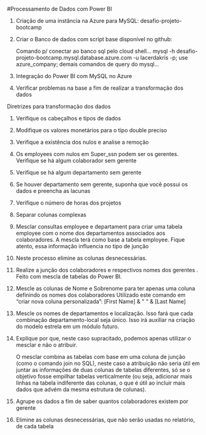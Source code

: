 #Processamento de Dados com Power BI

1. Criação de uma instância na Azure para MySQL: desafio-projeto-bootcamp
2. Criar o Banco de dados com script base disponível no github:

    Comando p/ conectar ao banco sql pelo cloud shell...
    mysql -h desafio-projeto-bootcamp.mysql.database.azure.com -u lacerdakris -p;
    use azure_company;
    demais comandos de query do mysql...

4. Integração do Power BI com MySQL no Azure
5. Verificar problemas na base a fim de realizar a transformação dos dados

Diretrizes para transformação dos dados

1. Verifique os cabeçalhos e tipos de dados
2. Modifique os valores monetários para o tipo double preciso
3. Verifique a existência dos nulos e analise a remoção
4. Os employees com nulos em Super_ssn podem ser os gerentes. Verifique se há algum colaborador sem gerente
5. Verifique se há algum departamento sem gerente
6. Se houver departamento sem gerente, suponha que você possui os dados e preencha as lacunas
7. Verifique o número de horas dos projetos
8. Separar colunas complexas
9. Mesclar consultas employee e departament para criar uma tabela employee com o nome dos departamentos associados aos colaboradores. A mescla terá como base a tabela employee. Fique atento, essa informação influencia no tipo de junção
10. Neste processo elimine as colunas desnecessárias.
11. Realize a junção dos colaboradores e respectivos nomes dos gerentes . Feito com mescla de tabelas do Power BI.
12. Mescle as colunas de Nome e Sobrenome para ter apenas uma coluna definindo os nomes dos colaboradores
Utilizado este comando em “criar nova coluna personalizada”: [First Name] & " " & [Last Name]
13. Mescle os nomes de departamentos e localização. Isso fará que cada combinação departamento-local seja único. Isso irá auxiliar na criação do modelo estrela em um módulo futuro.
14. Explique por que, neste caso supracitado, podemos apenas utilizar o mesclar e não o atribuir.                                                                                       

     O mesclar combina as tabelas com base em uma coluna de junção (como o comando join no SQL), neste caso a atribuição não seria útil em
     juntar as informações de duas colunas de tabelas diferentes, só se o objetivo fosse empilhar tabelas verticalmente (ou seja,
     adicionar mais linhas na tabela indiferente das colunas, o que é útil ao incluir mais dados que advém da mesma estrutura de colunas).
15. Agrupe os dados a fim de saber quantos colaboradores existem por gerente
16. Elimine as colunas desnecessárias, que não serão usadas no relatório, de cada tabela
